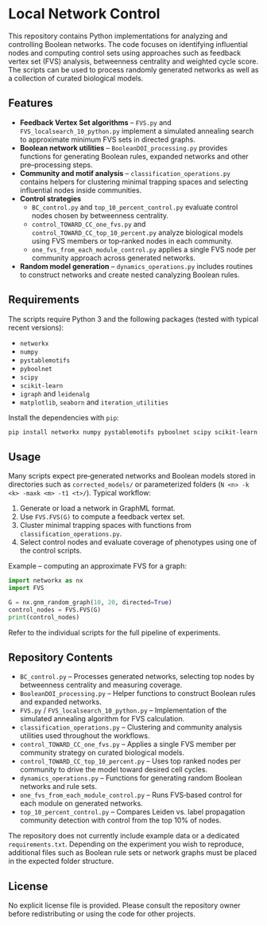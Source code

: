 # Local Network Control

This repository contains Python implementations for analyzing and controlling Boolean networks.  The code focuses on identifying influential nodes and computing control sets using approaches such as feedback vertex set (FVS) analysis, betweenness centrality and weighted cycle score.  The scripts can be used to process randomly generated networks as well as a collection of curated biological models.

## Features

- **Feedback Vertex Set algorithms** – `FVS.py` and `FVS_localsearch_10_python.py` implement a simulated annealing search to approximate minimum FVS sets in directed graphs.
- **Boolean network utilities** – `BooleanDOI_processing.py` provides functions for generating Boolean rules, expanded networks and other pre–processing steps.
- **Community and motif analysis** – `classification_operations.py` contains helpers for clustering minimal trapping spaces and selecting influential nodes inside communities.
- **Control strategies**
  - `BC_control.py` and `top_10_percent_control.py` evaluate control nodes chosen by betweenness centrality.
  - `control_TOWARD_CC_one_fvs.py` and `control_TOWARD_CC_top_10_percent.py` analyze biological models using FVS members or top‑ranked nodes in each community.
  - `one_fvs_from_each_module_control.py` applies a single FVS node per community approach across generated networks.
- **Random model generation** – `dynamics_operations.py` includes routines to construct networks and create nested canalyzing Boolean rules.

## Requirements

The scripts require Python 3 and the following packages (tested with typical recent versions):

- `networkx`
- `numpy`
- `pystablemotifs`
- `pyboolnet`
- `scipy`
- `scikit-learn`
- `igraph` and `leidenalg`
- `matplotlib`, `seaborn` and `iteration_utilities`

Install the dependencies with `pip`:

```bash
pip install networkx numpy pystablemotifs pyboolnet scipy scikit-learn igraph leidenalg matplotlib seaborn iteration_utilities
```

## Usage

Many scripts expect pre‑generated networks and Boolean models stored in directories such as `corrected_models/` or parameterized folders (`N <n> -k <k> -maxk <m> -t1 <t>/`).  Typical workflow:

1. Generate or load a network in GraphML format.
2. Use `FVS.FVS(G)` to compute a feedback vertex set.
3. Cluster minimal trapping spaces with functions from `classification_operations.py`.
4. Select control nodes and evaluate coverage of phenotypes using one of the control scripts.

Example – computing an approximate FVS for a graph:

```python
import networkx as nx
import FVS

G = nx.gnm_random_graph(10, 20, directed=True)
control_nodes = FVS.FVS(G)
print(control_nodes)
```

Refer to the individual scripts for the full pipeline of experiments.

## Repository Contents

- `BC_control.py` – Processes generated networks, selecting top nodes by betweenness centrality and measuring coverage.
- `BooleanDOI_processing.py` – Helper functions to construct Boolean rules and expanded networks.
- `FVS.py` / `FVS_localsearch_10_python.py` – Implementation of the simulated annealing algorithm for FVS calculation.
- `classification_operations.py` – Clustering and community analysis utilities used throughout the workflows.
- `control_TOWARD_CC_one_fvs.py` – Applies a single FVS member per community strategy on curated biological models.
- `control_TOWARD_CC_top_10_percent.py` – Uses top ranked nodes per community to drive the model toward desired cell cycles.
- `dynamics_operations.py` – Functions for generating random Boolean networks and rule sets.
- `one_fvs_from_each_module_control.py` – Runs FVS‑based control for each module on generated networks.
- `top_10_percent_control.py` – Compares Leiden vs. label propagation community detection with control from the top 10% of nodes.

The repository does not currently include example data or a dedicated `requirements.txt`.  Depending on the experiment you wish to reproduce, additional files such as Boolean rule sets or network graphs must be placed in the expected folder structure.

## License

No explicit license file is provided.  Please consult the repository owner before redistributing or using the code for other projects.

